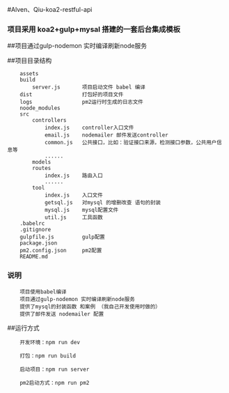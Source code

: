 #Alven、Qiu-koa2-restful-api


### 项目采用 koa2+gulp+mysal 搭建的一套后台集成模板

##项目通过gulp-nodemon 实时编译刷新node服务


##项目目录结构
```
	assets    
	build 
		server.js     	项目启动文件 babel 编译
	dist   				打包好的项目文件	
	logs                pm2运行时生成的日志文件
	noode_modules      
	src
		controllers     
			index.js    controller入口文件
			email.js    nodemailer 邮件发送controller
			common.js   公共接口，比如：验证接口来源，检测接口参数，公共用户信息等
			......
		models
		routes
			index.js    路由入口
			......
		tool
			index.js    入口文件
			getsql.js   对mysql 的增删改查 语句的封装
			mysql.js    mysql配置文件
			util.js     工具函数
	.babelrc
	.gitignore
	gulpfile.js         gulp配置
	package.json
	pm2.config.json     pm2配置
	README.md		

```

### 说明

```
	项目使用babel编译
	项目通过gulp-nodemon 实时编译刷新node服务
	提供了mysql的封装函数 和案例 （我自己开发使用时做的）
	提供了邮件发送 nodemailer 配置

```



##运行方式
```
	开发环境：npm run dev

	打包：npm run build

	启动项目：npm run server

	pm2启动方式：npm run pm2

```




